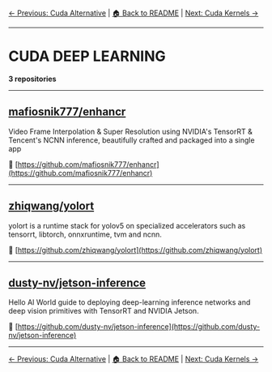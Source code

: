[← Previous: Cuda Alternative](cuda-alternative.txt) | [🏠 Back to README](../README.md) | [Next: Cuda Kernels →](cuda-kernels.txt)

---

# CUDA DEEP LEARNING

**3 repositories**

---

## [mafiosnik777/enhancr](https://github.com/mafiosnik777/enhancr)

Video Frame Interpolation & Super Resolution using NVIDIA's TensorRT & Tencent's NCNN inference, beautifully crafted and packaged into a single app

🔗 [https://github.com/mafiosnik777/enhancr](https://github.com/mafiosnik777/enhancr)

---

## [zhiqwang/yolort](https://github.com/zhiqwang/yolort)

yolort is a runtime stack for yolov5 on specialized accelerators such as tensorrt, libtorch, onnxruntime, tvm and ncnn.

🔗 [https://github.com/zhiqwang/yolort](https://github.com/zhiqwang/yolort)

---

## [dusty-nv/jetson-inference](https://github.com/dusty-nv/jetson-inference)

Hello AI World guide to deploying deep-learning inference networks and deep vision primitives with TensorRT and NVIDIA Jetson.

🔗 [https://github.com/dusty-nv/jetson-inference](https://github.com/dusty-nv/jetson-inference)

---


[← Previous: Cuda Alternative](cuda-alternative.txt) | [🏠 Back to README](../README.md) | [Next: Cuda Kernels →](cuda-kernels.txt)
